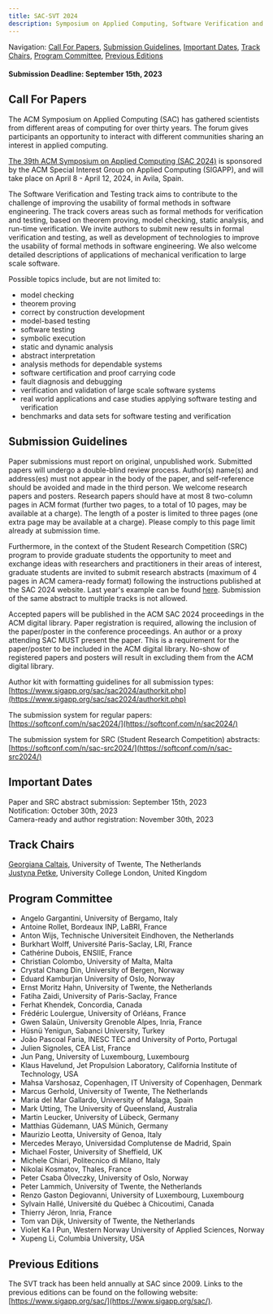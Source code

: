 ```yaml
---
title: SAC-SVT 2024
description: Symposium on Applied Computing, Software Verification and Testing Track, 2024
---
```

Navigation: [Call For Papers](#call-for-papers), [Submission Guidelines](#submission-guidelines), [Important Dates](#important-dates), [Track Chairs](#track-chairs), [Program Committee](#program-committee), [Previous Editions](#previous-editions)

#### Submission Deadline: September 15th, 2023 ####

## Call For Papers

The ACM Symposium on Applied Computing (SAC) has gathered scientists from different areas of computing for over thirty years. 
The forum gives participants an opportunity to interact with different communities sharing an interest in applied computing.

[The 39th ACM Symposium on Applied Computing (SAC 2024)](https://www.sigapp.org/sac/sac2024/) is sponsored by the ACM Special Interest Group on Applied Computing (SIGAPP), and will take place on April 8 - April 12, 2024, in 
Avila, Spain.

The Software Verification and Testing track aims to contribute to the challenge of improving the usability of formal methods in software engineering. 
The track covers areas such as formal methods for verification and testing, based on theorem proving, model checking, static analysis, and run-time verification. 
We invite authors to submit new results in formal verification and testing, as well as development of technologies to improve the usability of formal methods in software engineering. 
We also welcome detailed descriptions of applications of mechanical verification to large scale software.

Possible topics include, but are not limited to:

- model checking
- theorem proving
- correct by construction development
- model-based testing
- software testing
- symbolic execution
- static and dynamic analysis
- abstract interpretation
- analysis methods for dependable systems
- software certification and proof carrying code
- fault diagnosis and debugging
- verification and validation of large scale software systems
- real world applications and case studies applying software testing and verification
- benchmarks and data sets for software testing and verification

## Submission Guidelines
Paper submissions must report on original, unpublished work. 
Submitted papers will undergo a double-blind review process. 
Author(s) name(s) and address(es) must not appear in the body of the paper, and self-reference should be avoided and made in the third person. 
We welcome research papers and posters. 
Research papers should have at most 8 two-column pages in ACM format (further two pages, to a total of 10 pages, may be available at a charge). 
The length of a poster is limited to three pages (one extra page may be available at a charge). 
Please comply to this page limit already at submission time.

Furthermore, in the context of the Student Research Competition (SRC) program to provide graduate students the opportunity to meet and exchange ideas with researchers and practitioners in their areas of interest, graduate students are invited to submit research abstracts (maximum of 4 pages in ACM camera-ready format) following the instructions published at the SAC 2024 website. 
Last year's example can be found [here](https://www.sigapp.org/sac/sac2023/authorkit/ACM_SigConf-SRC2023.pdf).
Submission of the same abstract to multiple tracks is not allowed.

Accepted papers will be published in the ACM SAC 2024 proceedings in the ACM digital library. 
Paper registration is required, allowing the inclusion of the paper/poster in the conference proceedings. 
An author or a proxy attending SAC MUST present the paper. 
This is a requirement for the paper/poster to be included in the ACM digital library. 
No-show of registered papers and posters will result in excluding them from the ACM digital library.

Author kit with formatting guidelines for all submission types: [https://www.sigapp.org/sac/sac2024/authorkit.php](https://www.sigapp.org/sac/sac2024/authorkit.php)

The submission system for regular papers: [https://softconf.com/n/sac2024/](https://softconf.com/n/sac2024/)

The submission system for SRC (Student Research Competition) abstracts: [https://softconf.com/n/sac-src2024/](https://softconf.com/n/sac-src2024/)

## Important Dates
Paper and SRC abstract submission: September 15th, 2023<br>
Notification:  October 30th, 2023<br>
Camera-ready and author registration: November 30th, 2023

## Track Chairs

[Georgiana Caltais](https://people.utwente.nl/g.g.c.caltais?tab=contact), University of Twente, The Netherlands<br>
[Justyna Petke](http://www0.cs.ucl.ac.uk/staff/J.Petke/index.html), University College London, United Kingdom

## Program Committee

- Angelo Gargantini, University of Bergamo, Italy
- Antoine Rollet, Bordeaux INP, LaBRI, France
- Anton Wijs, Technische Universiteit Eindhoven, the Netherlands
- Burkhart Wolff, Université Paris-Saclay, LRI, France
- Cathérine Dubois, ENSIIE, France
- Christian Colombo, University of Malta, Malta
- Crystal Chang Din, University of Bergen, Norway
- Eduard Kamburjan University of Oslo, Norway
- Ernst Moritz Hahn, University of Twente, the Netherlands
- Fatiha Zaidi, University of Paris-Saclay, France
- Ferhat Khendek, Concordia, Canada
- Frédéric Loulergue, University of Orléans, France
- Gwen Salaün, University Grenoble Alpes, Inria, France
- Hüsnü Yenigun, Sabanci University, Turkey
- João Pascoal Faria, INESC TEC and University of Porto, Portugal
- Julien Signoles, CEA List, France
- Jun Pang, University of Luxembourg, Luxembourg
- Klaus Havelund, Jet Propulsion Laboratory, California Institute of Technology, USA
- Mahsa Varshosaz, Copenhagen, IT University of Copenhagen, Denmark
- Marcus Gerhold, University of Twente, The Netherlands
- Maria del Mar Gallardo, University of Malaga, Spain
- Mark Utting, The University of Queensland, Australia
- Martin Leucker, University of Lübeck, Germany
- Matthias Güdemann, UAS Münich, Germany
- Maurizio Leotta, University of Genoa, Italy
- Mercedes Merayo, Universidad Complutense de Madrid, Spain
- Michael Foster, University of Sheffield, UK
- Michele Chiari, Politecnico di Milano, Italy
- Nikolai Kosmatov, Thales, France
- Peter Csaba Ölveczky, University of Oslo, Norway
- Peter Lammich, University of Twente, the Netherlands
- Renzo Gaston Degiovanni, University of Luxembourg, Luxembourg
- Sylvain Hallé, Université du Québec à Chicoutimi, Canada
- Thierry Jéron, Inria, France
- Tom van Dijk, University of Twente, the Netherlands
- Violet Ka I Pun, Western Norway University of Applied Sciences, Norway
- Xupeng Li, Columbia University, USA

## Previous Editions

The SVT track has been held annually at SAC since 2009. 
Links to the previous editions can be found on the following website: [https://www.sigapp.org/sac/](https://www.sigapp.org/sac/).
